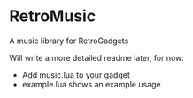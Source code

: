 # RetroMusic
A music library for RetroGadgets

Will write a more detailed readme later, for now:  
- Add music.lua to your gadget
- example.lua shows an example usage
